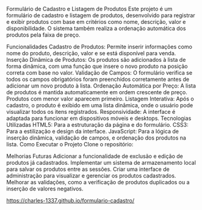 Formulário de Cadastro e Listagem de Produtos
Este projeto é um formulário de cadastro e listagem de produtos, desenvolvido para registrar e exibir produtos com base em critérios como nome, descrição, valor e disponibilidade. O sistema também realiza a ordenação automática dos produtos pela faixa de preço.

Funcionalidades
Cadastro de Produtos: Permite inserir informações como nome do produto, descrição, valor e se está disponível para venda.
Inserção Dinâmica de Produtos: Os produtos são adicionados à lista de forma dinâmica, com uma função que insere o novo produto na posição correta com base no valor.
Validação de Campos: O formulário verifica se todos os campos obrigatórios foram preenchidos corretamente antes de adicionar um novo produto à lista.
Ordenação Automática por Preço: A lista de produtos é mantida automaticamente em ordem crescente de preço. Produtos com menor valor aparecem primeiro.
Listagem Interativa: Após o cadastro, o produto é exibido em uma lista dinâmica, onde o usuário pode visualizar todos os itens registrados.
Responsividade: A interface é adaptada para funcionar em dispositivos móveis e desktops.
Tecnologias Utilizadas
HTML5: Para a estruturação da página e do formulário.
CSS3: Para a estilização e design da interface.
JavaScript: Para a lógica de inserção dinâmica, validação de campos, e ordenação dos produtos na lista.
Como Executar o Projeto
Clone o repositório:

Melhorias Futuras
Adicionar a funcionalidade de exclusão e edição de produtos já cadastrados.
Implementar um sistema de armazenamento local para salvar os produtos entre as sessões.
Criar uma interface de administração para visualizar e gerenciar os produtos cadastrados.
Melhorar as validações, como a verificação de produtos duplicados ou a inserção de valores negativos.

https://charles-1337.github.io/formulario-cadastro/
